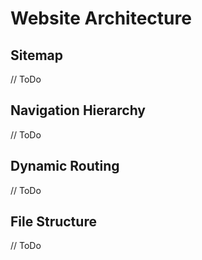 # Website Architecture

## Sitemap
// ToDo

## Navigation Hierarchy
// ToDo

## Dynamic Routing
// ToDo

## File Structure
// ToDo